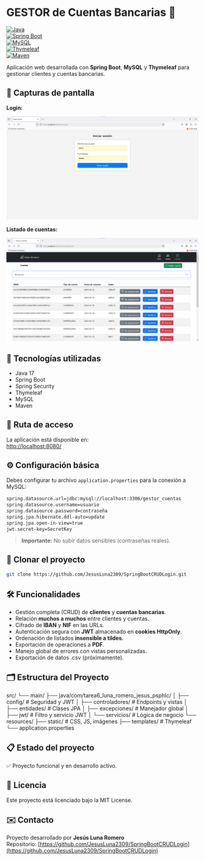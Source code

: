 # GESTOR de Cuentas Bancarias 🏦

[![Java](https://img.shields.io/badge/Java-17-007396?logo=java&logoColor=white)](https://www.java.com/)  
[![Spring Boot](https://img.shields.io/badge/Spring%20Boot-3.0.0-6DB33F?logo=springboot)](https://spring.io/projects/spring-boot)  
[![MySQL](https://img.shields.io/badge/MySQL-8.0-4479A1?logo=mysql&logoColor=white)](https://www.mysql.com/)  
[![Thymeleaf](https://img.shields.io/badge/Thymeleaf-3.0.15-005F0F?logo=thymeleaf&logoColor=white)](https://www.thymeleaf.org/)  
[![Maven](https://img.shields.io/badge/Maven-3.9.0-C71A36?logo=apachemaven&logoColor=white)](https://maven.apache.org/)  

Aplicación web desarrollada con **Spring Boot**, **MySQL** y **Thymeleaf** para gestionar clientes y cuentas bancarias.

## 📸 Capturas de pantalla

**Login:**

![Login](images/dfdd783a-a50d-474d-b740-32949c8c9444.png)

**Listado de cuentas:**

![Listado de cuentas](images/2cfe4ab1-5a1d-4c18-8c47-d60b86032ffb.png)

## 🚀 Tecnologías utilizadas

- Java 17
- Spring Boot
- Spring Security
- Thymeleaf
- MySQL
- Maven

## 🔗 Ruta de acceso

La aplicación está disponible en:  
[http://localhost:8080/](http://localhost:8080/)

## ⚙️ Configuración básica

Debes configurar tu archivo `application.properties` para la conexión a MySQL:

```properties
spring.datasource.url=jdbc:mysql://localhost:3306/gestor_cuentas
spring.datasource.username=usuario
spring.datasource.password=contraseña
spring.jpa.hibernate.ddl-auto=update
spring.jpa.open-in-view=true
jwt.secret-key=SecretKey
```

> **Importante:** No subir datos sensibles (contraseñas reales).

## 📂 Clonar el proyecto

```bash
git clone https://github.com/JesusLuna2309/SpringBootCRUDLogin.git
```

## 🛠️ Funcionalidades

- Gestión completa (CRUD) de **clientes** y **cuentas bancarias**.  
- Relación **muchos a muchos** entre clientes y cuentas.  
- Cifrado de **IBAN** y **NIF** en las URLs.  
- Autenticación segura con **JWT** almacenado en **cookies HttpOnly**.  
- Ordenación de listados **insensible a tildes**.  
- Exportación de operaciones a **PDF**.  
- Manejo global de errores con vistas personalizadas.
- Exportación de datos .csv (próximamente).

## 🗂️ Estructura del Proyecto

src/
 └── main/
     ├── java/com/tarea6_luna_romero_jesus_psphlc/
     │    ├── config/          # Seguridad y JWT
     │    ├── controladores/   # Endpoints y vistas
     │    ├── entidades/       # Clases JPA
     │    ├── excepciones/     # Manejador global
     │    ├── jwt/             # Filtro y servicio JWT
     │    └── servicios/       # Lógica de negocio
     └── resources/
          ├── static/          # CSS, JS, imágenes
          ├── templates/       # Thymeleaf
          └── application.properties

## 📋 Estado del proyecto

✅ Proyecto funcional y en desarrollo activo.

## 📄 Licencia

Este proyecto está licenciado bajo la MIT License.

## ✉️ Contacto

Proyecto desarrollado por **Jesús Luna Romero**  
Repositorio: [https://github.com/JesusLuna2309/SpringBootCRUDLogin](https://github.com/JesusLuna2309/SpringBootCRUDLogin)


